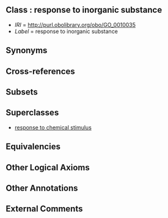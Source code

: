 
## Class : response to inorganic substance

 * *IRI* = http://purl.obolibrary.org/obo/GO_0010035
 * *Label* = response to inorganic substance

## Synonyms


## Cross-references


## Subsets


## Superclasses

 * [response to chemical stimulus](../../GO/21/GO_0042221.md)

## Equivalencies


## Other Logical Axioms


## Other Annotations


## External Comments


